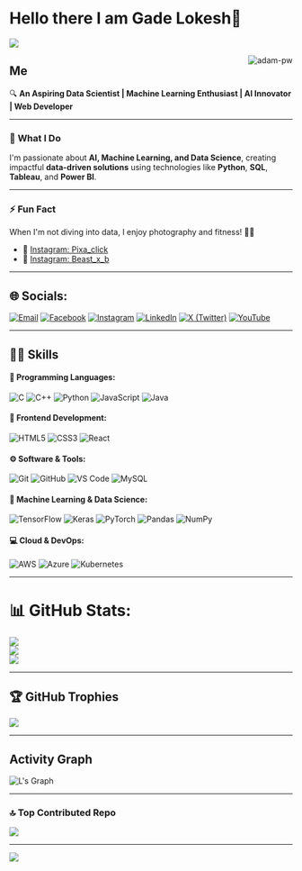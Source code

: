 # Hello there I am Gade Lokesh👋

![](https://github.com/halfrost/halfrost/blob/master/icons/header_.png)

<p><img align="right" src="https://github.com/Adam-pw/Adam-pw/blob/main/animation_500_kxa883sd.gif" alt="adam-pw" /></p>


## Me 

🔍 **An Aspiring Data Scientist | Machine Learning Enthusiast | AI Innovator | Web Developer**

---

### 🌱 **What I Do**
I'm passionate about **AI, Machine Learning, and Data Science**, creating impactful **data-driven solutions** using technologies like **Python**, **SQL**, **Tableau**, and **Power BI**.

---

### ⚡ **Fun Fact**
When I'm not diving into data, I enjoy photography and fitness! 📸💪  
- 📸 [Instagram: Pixa_click](https://www.instagram.com/pixa_click/)
- 💪 [Instagram: Beast_x_b](https://www.instagram.com/beast_x_b/)

---

## 🌐 Socials:

[![Email](https://img.shields.io/badge/Email-%23D14836.svg?style=for-the-badge&logo=gmail&logoColor=white)](mailto:gadelokeshp@gmail.com)
[![Facebook](https://img.shields.io/badge/Facebook-%231877F2.svg?style=for-the-badge&logo=Facebook&logoColor=white)](https://facebook.com/LokeshJBannuGade) 
[![Instagram](https://img.shields.io/badge/Instagram-%23E4405F.svg?style=for-the-badge&logo=Instagram&logoColor=white)](https://instagram.com/lurn2gather) 
[![LinkedIn](https://img.shields.io/badge/LinkedIn-%230077B5.svg?style=for-the-badge&logo=linkedin&logoColor=white)](https://linkedin.com/in/GadeLokesh) 
[![X (Twitter)](https://img.shields.io/badge/X-black.svg?style=for-the-badge&logo=X&logoColor=white)](https://x.com/Lokesh3s33) 
[![YouTube](https://img.shields.io/badge/YouTube-%23FF0000.svg?style=for-the-badge&logo=YouTube&logoColor=white)](https://youtube.com/@Gadelokesh3)

---

## 🧑‍💻 Skills

<h4>🚀 Programming Languages:</h4>
<p>
  <img src="https://img.shields.io/badge/C-A8B9CC?style=for-the-badge&logo=c&logoColor=white" alt="C"/>
  <img src="https://img.shields.io/badge/C++-00599C?style=for-the-badge&logo=cplusplus&logoColor=white" alt="C++"/>
  <img src="https://img.shields.io/badge/Python-3776AB?style=for-the-badge&logo=python&logoColor=white" alt="Python"/>
  <img src="https://img.shields.io/badge/JavaScript-F7DF1E?style=for-the-badge&logo=javascript&logoColor=black" alt="JavaScript"/>
  <img src="https://img.shields.io/badge/Java-007396?style=for-the-badge&logo=java&logoColor=white" alt="Java"/>
</p>

<h4>🎨 Frontend Development:</h4>
<p>
  <img src="https://img.shields.io/badge/HTML5-E34F26?style=for-the-badge&logo=html5&logoColor=white" alt="HTML5"/>
  <img src="https://img.shields.io/badge/CSS3-1572B6?style=for-the-badge&logo=css3&logoColor=white" alt="CSS3"/>
  <img src="https://img.shields.io/badge/React-61DAFB?style=for-the-badge&logo=react&logoColor=black" alt="React"/>
</p>

<h4>⚙️ Software & Tools:</h4>
<p>
  <img src="https://img.shields.io/badge/Git-F05032?style=for-the-badge&logo=git&logoColor=white" alt="Git"/>
  <img src="https://img.shields.io/badge/GitHub-181717?style=for-the-badge&logo=github&logoColor=white" alt="GitHub"/>
  <img src="https://img.shields.io/badge/VS%20Code-007ACC?style=for-the-badge&logo=visualstudiocode&logoColor=white" alt="VS Code"/>
  <img src="https://img.shields.io/badge/MySQL-4479A1?style=for-the-badge&logo=mysql&logoColor=white" alt="MySQL"/>
</p>

<h4>🤖 Machine Learning & Data Science:</h4>
<p>
  <img src="https://img.shields.io/badge/TensorFlow-FF6F00?style=for-the-badge&logo=tensorflow&logoColor=white" alt="TensorFlow"/>
  <img src="https://img.shields.io/badge/Keras-D00000?style=for-the-badge&logo=keras&logoColor=white" alt="Keras"/>
  <img src="https://img.shields.io/badge/PyTorch-EE4C2C?style=for-the-badge&logo=pytorch&logoColor=white" alt="PyTorch"/>
  <img src="https://img.shields.io/badge/Pandas-150458?style=for-the-badge&logo=pandas&logoColor=white" alt="Pandas"/>
  <img src="https://img.shields.io/badge/NumPy-013243?style=for-the-badge&logo=numpy&logoColor=white" alt="NumPy"/>
</p>

<h4>💻 Cloud & DevOps:</h4>
<p>
   <img src="https://img.shields.io/badge/AWS-%23FF9900.svg?style=for-the-badge&logo=amazon-aws&logoColor=white" alt="AWS" />
   <img src="https://img.shields.io/badge/Azure-%230072C6.svg?style=for-the-badge&logo=microsoftazure&logoColor=white" alt="Azure" />
   <img src="https://img.shields.io/badge/Kubernetes-%23326ce5.svg?style=for-the-badge&logo=kubernetes&logoColor=white" alt="Kubernetes" />
</p>

---


# 📊 GitHub Stats:
![](https://github-readme-stats.vercel.app/api?username=gadelokesh&theme=chartreuse-dark&hide_border=false&include_all_commits=true&count_private=false)<br/>
![](https://github-readme-streak-stats.herokuapp.com/?user=gadelokesh&theme=chartreuse-dark&hide_border=false)<br/>
![](https://github-readme-stats.vercel.app/api/top-langs/?username=gadelokesh&theme=chartreuse-dark&hide_border=false&include_all_commits=true&count_private=false&layout=compact)

---

## 🏆 GitHub Trophies
![](https://github-profile-trophy.vercel.app/?username=gadelokesh&theme=chartreuse-dark&no-frame=true&no-bg=true&margin-w=4)

---

<h2>Activity Graph</h2>

![L's Graph](https://github-readme-activity-graph.vercel.app/graph?username=gadelokesh&custom_title=L's%20GitHub%20Activity%20Graph&bg_color=0d1017&color=e8edf3&line=e8edf3&point=e8edf3&area_color=FFFFFF&title_color=FFFFFF&area=true)

---

### 🔝 Top Contributed Repo
![](https://github-contributor-stats.vercel.app/api?username=gadelokesh&limit=5&theme=chartreuse-dark&combine_all_yearly_contributions=true)

---
[![](https://visitcount.itsvg.in/api?id=gadelokesh&icon=2&color=3)](https://visitcount.itsvg.in)

<!-- Proudly created with GPRM ( https://gprm.itsvg.in ) -->
